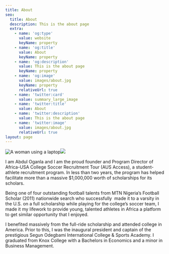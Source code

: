 ```yaml
---
title: About
seo:
  title: About
  description: This is the about page
  extra:
    - name: 'og:type'
      value: website
      keyName: property
    - name: 'og:title'
      value: About
      keyName: property
    - name: 'og:description'
      value: This is the about page
      keyName: property
    - name: 'og:image'
      value: images/about.jpg
      keyName: property
      relativeUrl: true
    - name: 'twitter:card'
      value: summary_large_image
    - name: 'twitter:title'
      value: About
    - name: 'twitter:description'
      value: This is the about page
    - name: 'twitter:image'
      value: images/about.jpg
      relativeUrl: true
layout: page
---
```

![A woman using a laptop](/images/about.jpg)![](/images/image10.jpg)



I am Abdul Oganla and I am the proud founder and Program Director of Africa-USA College Soccer Recruitment Tour (AUS Access), a student-athlete recruitment program. In less than two years, the program has helped facilitate more than a massive $1,000,000 worth of scholarships for its scholars.

Being one of four outstanding football talents from MTN Nigeria’s Football Scholar (2011) nationwide search who successfully  made it to a varsity in the U.S. on a full scholarship while playing for the college’s soccer team,  I  made it my lifework to provide young, talented athletes in Africa a platform to get similar opportunity that I enjoyed.

I benefited massively from the full-ride scholarship and attended college in America. Prior to this, I was the inaugural president and captain of the prestigious Segun Odegbami International College & Sports Academy. 
I graduated from Knox College with a Bachelors in Economics and a minor in Business Management.



